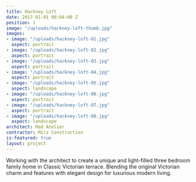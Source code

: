 ```yaml
---
title: Hackney Loft
date: 2017-01-01 00:04:00 Z
position: 1
image: "/uploads/hackney-loft-thumb.jpg"
images:
- image: "/uploads/hackney-loft-01.jpg"
  aspect: portrait
- image: "/uploads/hackney-loft-02.jpg"
  aspect: portrait
- image: "/uploads/hackney-loft-03.jpg"
  aspect: portrait
- image: "/uploads/hackney-loft-04.jpg"
  aspect: portrait
- image: "/uploads/hackney-loft-05.jpg"
  aspect: landscape
- image: "/uploads/hackney-loft-06.jpg"
  aspect: portrait
- image: "/uploads/hackney-loft-07.jpg"
  aspect: portrait
- image: "/uploads/hackney-loft-08.jpg"
  aspect: landscape
architect: Mad Atelier
contractor: Mirz Construction
is-featured: true
layout: project
---
```


Working with the architect to create a unique and light-filled three bedroom family home in Classic Victorian terrace. Blending the original Victorian charm and features with elegant design for luxurious modern living.